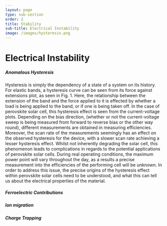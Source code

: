 ```yaml
---
layout: page
type: sub-section
order: 2
title: Stability
sub-title: Electrical Instability
image: /images/hysteresis.png
---
```


# Electrical Instability
##### Anomalous Hysteresis

Hysteresis is simply the dependency of a state of a system on its history. For elastic bands, a hysteresis curve can be seen from its force against extensions plot, as seen in Fig. 1. Here, the relationship between the extension of the band and the force applied to it is effected by whether a load is being applied to the band, or if one is being taken off. In the case of perovskite solar cell, this hysteresis effect is seen from the current-voltage plots. Depending on the bias direction, (whether or not the current-voltage sweep is being measured from forward to reverse bias or the other way round), different measurements are obtained in measuring efficiencies. Moreover, the scan rate of the measurements seemingly has an effect on the observed hysteresis for the device, with a slower scan rate achieving a lesser hysteresis effect. Whilst not inherently degrading the solar cell, this phenomenon leads to complications in regards to the potential applications of perovskite solar cells. During real operating conditions, the maximum power point will vary throughout the day, as a results a precise measurement into the efficiencies of the performing cell will be unknown. In order to address this issue, the precise origins of the hysteresis effect within perovskite solar cells need to be understood, and what this can tell us about the electrical properties of the material.

##### Ferroelectric Contributions
##### Ion migration
##### Charge Trapping
